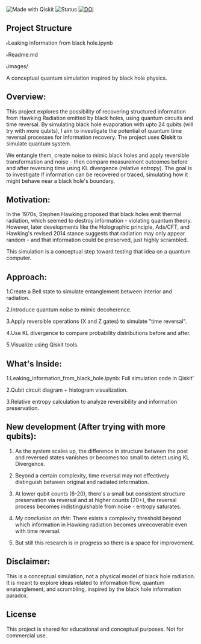 ![Made with Qiskit](https://img.shields.io/badge/Made%20with-Qiskit-blue)
![Status](https://img.shields.io/badge/Project-Experimental-orange)
[ ![DOI](https://zenodo.org/badge/DOI/10.5281/zenodo.15203082.svg)](https://doi.org/10.5281/zenodo.15203082)
## Project Structure
˫Leaking information from black hole.ipynb

˫Readme.md

˪images/




A conceptual quantum simulation inspired by black hole physics.

## Overview:

This project explores the possibility of recovering structured information from Hawking Radiation emitted by black holes, using quantum circuits
and time reversal. By simulating black hole evaporation with upto 24 qubits (will try with more qubits), I aim to investigate the potential of quantum time reversal processes for information recovery. The project uses **Qiskit** to simulate quantum system.


We entangle them, create noise to mimic black holes and apply reversible transformation and noise - then compare measurement outcomes before and after reversing time using KL divergence (relative entropy). The goal is to investigate if information can be recovered or traced, simulating how it might behave near a black hole's boundary.

## Motivation:

In the 1970s, Stephen Hawking proposed that black holes emit thermal radiation, which seemed to destroy information - violating quantum theory. However, later developments like the Holographic principle, Ads/CFT, and Hawking's revised 2014 stance suggests that radiation may only appear random - and that information could be preserved, just highly scrambled.

This simulation is a conceptual step toward testing that idea on a quantum computer.

## Approach:

1.Create a Bell state to simulate entanglement between interior and radiation.

2.Introduce quantum noise to mimic decoherence.

3.Apply reversible operations (X and Z gates) to simulate "time reversal".

4.Use KL divergence to compare probability distributions before and after.

5.Visualize using Qiskit tools.


## What's Inside:

1.Leaking_information_from_black_hole.ipynb: Full simulation code in Qiskit'

2.Qubit circuit diagram + histogram visualization.

3.Relative entropy calculation to analyze reversibility and information preservation.

## New development (After trying with more qubits):

1. As the system scales up, the difference in structure between the post and reversed states vanishes or becomes too small to detect using KL Divergence.

2. Beyond a certain complexity, time reversal may not effectively distinguish between original and radiated information.

3. At lower qubit counts (6-20), there's a small but consistent structure preservation via reversal and at higher counts (20+), the reversal process becomes indistinguishable from noise - entropy saturates.

4. *My conclusion on this:*
    There exists a complexity threshold beyond which information in Hawking radiation becomes unrecoverable even with time reversal. 
   
5. But still this research is in progress so there is a space for improvement.

## Disclaimer:

This is a conceptual simulation, not a physical model of black hole radiation. It is meant to explore ideas related to information flow, quantum enatanglement, and scrambling, inspired by the black hole information paradox.

## License
This project is shared for educational and conceptual purposes. Not for commercial use.